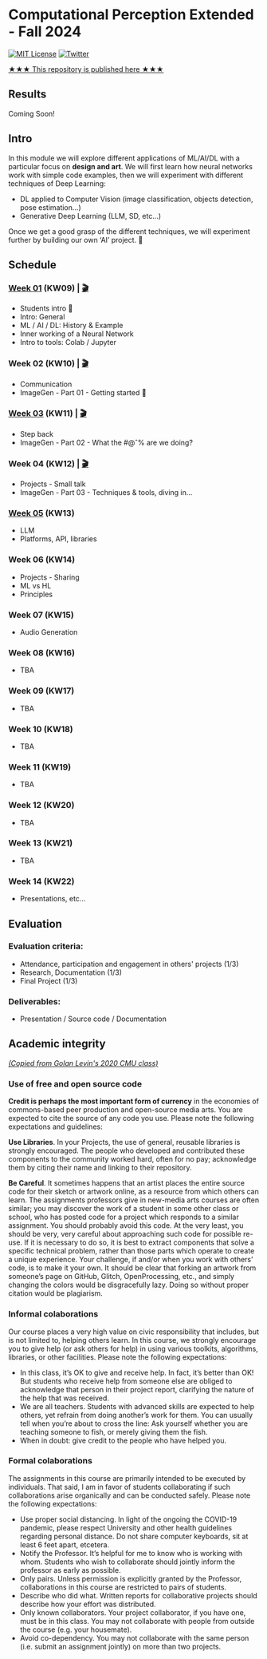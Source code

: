 # Computational Perception Extended - Fall 2024

[![MIT License](https://img.shields.io/badge/license-MIT-blue.svg)](http://opensource.org/licenses/MIT)
[![Twitter](https://img.shields.io/twitter/url/https/github.com/webslides/webslides.svg?style=social)](https://twitter.com/digideation)

[★★★ This repository is published here ★★★](https://digitalideation.github.io/compp_f2401/)

## Results

Coming Soon!

## Intro

In this module we will explore different applications of ML/AI/DL with a particular focus on **design and art**. We will first learn how neural networks work with simple code examples, then we will experiment with different techniques of Deep Learning:

- DL applied to Computer Vision (image classification, objects detection, pose estimation...)
- Generative Deep Learning (LLM, SD, etc...)

Once we get a good grasp of the different techniques, we will experiment further by building our own ‘AI’ project. :space_invader:

## Schedule

### [Week 01](content/week01.md) (KW09) | [:clapper:](https://drive.switch.ch/index.php/s/sO9JR059CCkR81q)

- Students intro :wave:
- Intro: General
- ML / AI / DL: History & Example
- Inner working of a Neural Network
- Intro to tools: Colab / Jupyter

### Week 02 (KW10) | [:clapper:](https://drive.switch.ch/index.php/s/yOY9JQkJPP2JTko)

- Communication
- ImageGen - Part 01 - Getting started :ferris_wheel:

### [Week 03](content/week03.md) (KW11) | [:clapper:](https://drive.switch.ch/index.php/s/4SU4OLxNpuiugLd)

- Step back
- ImageGen - Part 02 - What the #@ˆ% are we doing?

### Week 04 (KW12) | [:clapper:](https://drive.switch.ch/index.php/s/US5mKEsAAHpqZoL)

- Projects - Small talk
- ImageGen - Part 03 - Techniques & tools, diving in...

### [Week 05](content/week05.md) (KW13)

- LLM
- Platforms, API, libraries

### Week 06 (KW14)

- Projects - Sharing
- ML vs HL
- Principles

### Week 07 (KW15)

- Audio Generation

### Week 08 (KW16)

- TBA

### Week 09 (KW17)

- TBA

### Week 10 (KW18)

- TBA

### Week 11 (KW19)

- TBA

### Week 12 (KW20)

- TBA

### Week 13 (KW21)

- TBA

### Week 14 (KW22)

- Presentations, etc...

## Evaluation

### Evaluation criteria:

- Attendance, participation and engagement in others' projects (1/3)
- Research, Documentation (1/3)
- Final Project (1/3)

### Deliverables:

- Presentation / Source code / Documentation

## Academic integrity

[_(Copied from Golan Levin's 2020 CMU class)_](https://courses.ideate.cmu.edu/60-212/f2020/syllabus/academic-integrity/)

### Use of free and open source code

**Credit is perhaps the most important form of currency** in the economies of commons-based peer production and open-source media arts. You are expected to cite the source of any code you use. Please note the following expectations and guidelines:

**Use Libraries**. In your Projects, the use of general, reusable libraries is strongly encouraged. The people who developed and contributed these components to the community worked hard, often for no pay; acknowledge them by citing their name and linking to their repository.

**Be Careful**. It sometimes happens that an artist places the entire source code for their sketch or artwork online, as a resource from which others can learn. The assignments professors give in new-media arts courses are often similar; you may discover the work of a student in some other class or school, who has posted code for a project which responds to a similar assignment. You should probably avoid this code. At the very least, you should be very, very careful about approaching such code for possible re-use. If it is necessary to do so, it is best to extract components that solve a specific technical problem, rather than those parts which operate to create a unique experience. Your challenge, if and/or when you work with others’ code, is to make it your own. It should be clear that forking an artwork from someone’s page on GitHub, Glitch, OpenProcessing, etc., and simply changing the colors would be disgracefully lazy. Doing so without proper citation would be plagiarism.

### Informal colaborations

Our course places a very high value on civic responsibility that includes, but is not limited to, helping others learn. In this course, we strongly encourage you to give help (or ask others for help) in using various toolkits, algorithms, libraries, or other facilities. Please note the following expectations:

- In this class, it’s OK to give and receive help. In fact, it’s better than OK! But students who receive help from someone else are obliged to acknowledge that person in their project report, clarifying the nature of the help that was received.
- We are all teachers. Students with advanced skills are expected to help others, yet refrain from doing another’s work for them. You can usually tell when you’re about to cross the line: Ask yourself whether you are teaching someone to fish, or merely giving them the fish.
- When in doubt: give credit to the people who have helped you.

### Formal colaborations

The assignments in this course are primarily intended to be executed by individuals. That said, I am in favor of students collaborating if such collaborations arise organically and can be conducted safely. Please note the following expectations:

- Use proper social distancing. In light of the ongoing the COVID-19 pandemic, please respect University and other health guidelines regarding personal distance. Do not share computer keyboards, sit at least 6 feet apart, etcetera.
- Notify the Professor. It’s helpful for me to know who is working with whom. Students who wish to collaborate should jointly inform the professor as early as possible.
- Only pairs. Unless permission is explicitly granted by the Professor, collaborations in this course are restricted to pairs of students.
- Describe who did what. Written reports for collaborative projects should describe how your effort was distributed.
- Only known collaborators. Your project collaborator, if you have one, must be in this class. You may not collaborate with people from outside the course (e.g. your housemate).
- Avoid co-dependency. You may not collaborate with the same person (i.e. submit an assignment jointly) on more than two projects.
